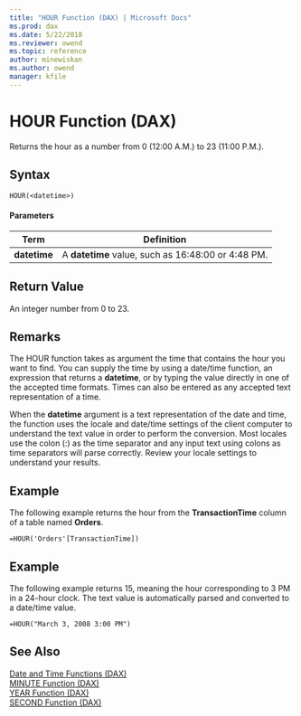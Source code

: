 ```yaml
---
title: "HOUR Function (DAX) | Microsoft Docs"
ms.prod: dax
ms.date: 5/22/2018
ms.reviewer: owend
ms.topic: reference
author: minewiskan
ms.author: owend
manager: kfile
---
```

# HOUR Function (DAX)
Returns the hour as a number from 0 (12:00 A.M.) to 23 (11:00 P.M.).  
  
## Syntax  
  
```  
HOUR(<datetime>)  
```  
  
#### Parameters  
  
|Term|Definition|  
|--------|--------------|  
|**datetime**|A **datetime** value, such as 16:48:00 or 4:48 PM.|  
  
## Return Value  
An integer number from 0 to 23.  
  
## Remarks  
The HOUR function takes as argument the time that contains the hour you want to find. You can supply the time by using a date/time function, an expression that returns a **datetime**, or by typing the value directly in one of the accepted time formats. Times can also be entered as any accepted text representation of a time.  
  
When the **datetime** argument is a text representation of the date and time, the function uses the locale and date/time settings of the client computer to understand the text value in order to perform the conversion. Most locales use the colon (:) as the time separator and any input text using colons as time separators will parse correctly. Review your locale settings to understand your results.  
  
## Example  
The following example returns the hour from the **TransactionTime** column of a table named **Orders**.  
  
```  
=HOUR('Orders'[TransactionTime])  
```  
  
## Example  
The following example returns 15, meaning the hour corresponding to 3 PM in a 24-hour clock. The text value is automatically parsed and converted to a date/time value.  
  
```  
=HOUR("March 3, 2008 3:00 PM")  
```  
  
## See Also  
[Date and Time Functions &#40;DAX&#41;](date-and-time-functions-dax.md)  
[MINUTE Function &#40;DAX&#41;](minute-function-dax.md)  
[YEAR Function &#40;DAX&#41;](year-function-dax.md)  
[SECOND Function &#40;DAX&#41;](second-function-dax.md)  
  
